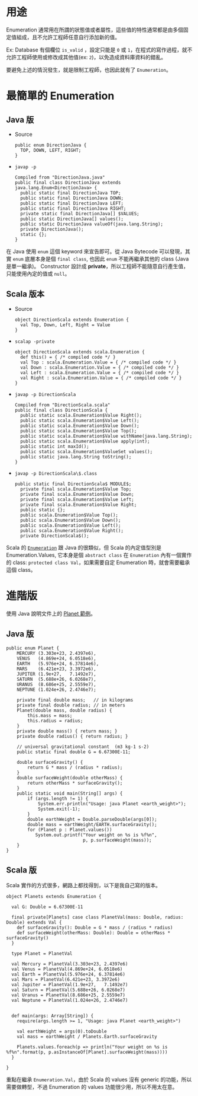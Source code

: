 # 用途
Enumeration 通常用在所謂的狀態值或者屬性，這些值的特性通常都是由多個固定值組成，且不允許工程師任意自行添加新的值。

Ex: Database 有個欄位 `is_valid` ，設定只能是 `0` 或 `1`，在程式的寫作過程，就不允許工程師使用或修改成其他值(ex: `2`)，以免造成資料庫資料的錯亂。

要避免上述的情況發生，就是限制工程師，也因此就有了 `Enumeration`。


# 最簡單的 Enumeration

## Java 版

* Source

	```
	public enum DirectionJava {
	  TOP, DOWN, LEFT, RIGHT;
	}
	
	```
	
* `javap -p`

	```
	Compiled from "DirectionJava.java"
	public final class DirectionJava extends java.lang.Enum<DirectionJava> {
	  public static final DirectionJava TOP;
	  public static final DirectionJava DOWN;
	  public static final DirectionJava LEFT;
	  public static final DirectionJava RIGHT;
	  private static final DirectionJava[] $VALUES;
	  public static DirectionJava[] values();
	  public static DirectionJava valueOf(java.lang.String);
	  private DirectionJava();
	  static {};
	}
	```
	
在 Java 使用 `enum` 這個 keyword 來宣告即可。從 Java Bytecode 可以發現，其實 `enum` 底層本身是個 `final class`, 也因此 `enum` 不能再繼承其他的 class (Java 是單一繼承)。 Constructor 設計成 __private__，所以工程師不能隨意自行產生值，只能使用內定的值或 `null`。


## Scala 版本

* Source 

	```
	object DirectionScala extends Enumeration {
	  val Top, Down, Left, Right = Value
	}
	```

* `scalap -private`

	```
	object DirectionScala extends scala.Enumeration {
	  def this() = { /* compiled code */ }
	  val Top : scala.Enumeration.Value = { /* compiled code */ }
	  val Down : scala.Enumeration.Value = { /* compiled code */ }
	  val Left : scala.Enumeration.Value = { /* compiled code */ }
	  val Right : scala.Enumeration.Value = { /* compiled code */ }
	}
	```
	
* `javap -p DirectionScala`

	```
	Compiled from "DirectionScala.scala"
	public final class DirectionScala {
	  public static scala.Enumeration$Value Right();
	  public static scala.Enumeration$Value Left();
	  public static scala.Enumeration$Value Down();
	  public static scala.Enumeration$Value Top();
	  public static scala.Enumeration$Value withName(java.lang.String);
	  public static scala.Enumeration$Value apply(int);
	  public static int maxId();
	  public static scala.Enumeration$ValueSet values();
	  public static java.lang.String toString();
	}
	```
* `javap -p DirectionScala\$.class`

	```
	public static final DirectionScala$ MODULE$;
	  private final scala.Enumeration$Value Top;
	  private final scala.Enumeration$Value Down;
	  private final scala.Enumeration$Value Left;
	  private final scala.Enumeration$Value Right;
	  public static {};
	  public scala.Enumeration$Value Top();
	  public scala.Enumeration$Value Down();
	  public scala.Enumeration$Value Left();
	  public scala.Enumeration$Value Right();
	  private DirectionScala$();
	```

Scala 的 [`Enumeration`](https://github.com/scala/scala/blob/v2.11.1/src/library/scala/Enumeration.scala#L1) 跟 Java 的很類似，但 Scala 的內定值型別是 Enumeration.Values, 它本身是個 `abstract class` 在 `Enumeration` 內有一個實作的 class: `protected class Val`，如果需要自定 Enumeration 時，就會需要繼承這個 class。


# 進階版

使用 Java 說明文件上的 [Planet 範例](http://docs.oracle.com/javase/tutorial/java/javaOO/enum.html)。

##  Java 版

```
public enum Planet {
    MERCURY (3.303e+23, 2.4397e6),
    VENUS   (4.869e+24, 6.0518e6),
    EARTH   (5.976e+24, 6.37814e6),
    MARS    (6.421e+23, 3.3972e6),
    JUPITER (1.9e+27,   7.1492e7),
    SATURN  (5.688e+26, 6.0268e7),
    URANUS  (8.686e+25, 2.5559e7),
    NEPTUNE (1.024e+26, 2.4746e7);

    private final double mass;   // in kilograms
    private final double radius; // in meters
    Planet(double mass, double radius) {
        this.mass = mass;
        this.radius = radius;
    }
    private double mass() { return mass; }
    private double radius() { return radius; }

    // universal gravitational constant  (m3 kg-1 s-2)
    public static final double G = 6.67300E-11;

    double surfaceGravity() {
        return G * mass / (radius * radius);
    }
    double surfaceWeight(double otherMass) {
        return otherMass * surfaceGravity();
    }
    public static void main(String[] args) {
        if (args.length != 1) {
            System.err.println("Usage: java Planet <earth_weight>");
            System.exit(-1);
        }
        double earthWeight = Double.parseDouble(args[0]);
        double mass = earthWeight/EARTH.surfaceGravity();
        for (Planet p : Planet.values())
           System.out.printf("Your weight on %s is %f%n",
                             p, p.surfaceWeight(mass));
    }
}
```

## Scala 版
Scala 實作的方式很多，網路上都找得到，以下是我自己寫的版本。

```
object Planets extends Enumeration {
  
  val G: Double = 6.67300E-11

  final private[Planets] case class PlanetVal(mass: Double, radius: Double) extends Val {
    def surfaceGravity(): Double = G * mass / (radius * radius)
    def surfaceWeight(otherMass: Double): Double = otherMass * surfaceGravity()
  }
  
  type Planet = PlanetVal
  
  val Mercury = PlanetVal(3.303e+23, 2.4397e6)
  val Venus = PlanetVal(4.869e+24, 6.0518e6)
  val Earth = PlanetVal(5.976e+24, 6.37814e6)
  val Mars = PlanetVal(6.421e+23, 3.3972e6)
  val Jupiter = PlanetVal(1.9e+27,   7.1492e7)
  val Saturn = PlanetVal(5.688e+26, 6.0268e7)
  val Uranus = PlanetVal(8.686e+25, 2.5559e7)
  val Neptune = PlanetVal(1.024e+26, 2.4746e7)
  
  
  def main(args: Array[String]) {
    require(args.length >= 1, "Usage: java Planet <earth_weight>")
    
    val earthWeight = args(0).toDouble  
    val mass = earthWeight / Planets.Earth.surfaceGravity
    
    Planets.values.foreach(p => println("Your weight on %s is %f%n".format(p, p.asInstanceOf[Planet].surfaceWeight(mass))))
  }
  
}
```

重點在繼承 `Enumeration.Val`，由於 Scala 的 values 沒有 generic 的功能，所以需要做轉型，不過 Enumeration 的 values 功能很少用，所以不用太在意。

